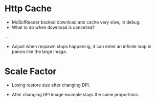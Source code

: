 # Http Cache

* McBufReader backed download and cache very slow, in debug.
* What to do when download is cancelled?

--

* Adjust when respawn stops happening, it can enter an infinite loop in panics like the large image.

# Scale Factor

* Losing restore size after changing DPI.

* After changing DPI image example stays the same proportions.